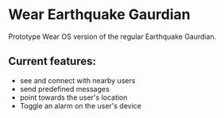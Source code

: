 # Wear Earthquake Gaurdian
Prototype Wear OS  version of the regular Earthquake Gaurdian. 

## Current features: 
* see and connect with nearby users
* send predefined messages
* point towards the user's location
* Toggle an alarm on the user's device 
